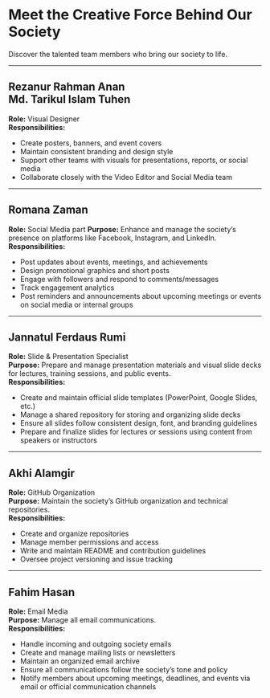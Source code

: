 #  Meet the Creative Force Behind Our Society

Discover the talented team members who bring our society to life.

---

## **Rezanur Rahman Anan** </br> **Md. Tarikul Islam Tuhen**  
**Role:** Visual Designer  
**Responsibilities:**  
- Create posters, banners, and event covers  
- Maintain consistent branding and design style  
- Support other teams with visuals for presentations, reports, or social media  
- Collaborate closely with the Video Editor and Social Media team  

---

## **Romana Zaman**  
**Role:** Social Media part
**Purpose:** Enhance and manage the society’s presence on platforms like Facebook, Instagram, and LinkedIn.  
**Responsibilities:**  
- Post updates about events, meetings, and achievements  
- Design promotional graphics and short posts  
- Engage with followers and respond to comments/messages  
- Track engagement analytics  
- Post reminders and announcements about upcoming meetings or events on social media or internal groups  

---

## **Jannatul Ferdaus Rumi**  
**Role:** Slide & Presentation Specialist  
**Purpose:** Prepare and manage presentation materials and visual slide decks for lectures, training sessions, and public events.  
**Responsibilities:**  
- Create and maintain official slide templates (PowerPoint, Google Slides, etc.)  
- Manage a shared repository for storing and organizing slide decks  
- Ensure all slides follow consistent design, font, and branding guidelines  
- Prepare and finalize slides for lectures or sessions using content from speakers or instructors

---

## **Akhi Alamgir**  
**Role:** GitHub Organization  
**Purpose:** Maintain the society’s GitHub organization and technical repositories.  
**Responsibilities:**  
- Create and organize repositories  
- Manage member permissions and access  
- Write and maintain README and contribution guidelines  
- Oversee project versioning and issue tracking  

---

## **Fahim Hasan**  
**Role:** Email Media  
**Purpose:** Manage all email communications.  
**Responsibilities:**  
- Handle incoming and outgoing society emails  
- Create and manage mailing lists or newsletters  
- Maintain an organized email archive  
- Ensure all communications follow the society’s tone and policy  
- Notify members about upcoming meetings, deadlines, and events via email or official communication channels  



